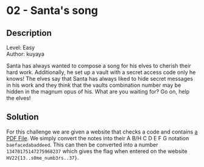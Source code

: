 # 02 - Santa's song

## Description

Level: Easy<br/>
Author: kuyaya

Santa has always wanted to compose a song for his elves to cherish their hard work. Additionally, he set up a vault with a secret access code only he knows!
The elves say that Santa has always liked to hide secret messages in his work and they think that the vaults combination number may be hidden in the magnum opus of his.
What are you waiting for? Go on, help the elves!

## Solution

For this challenge we are given a website that checks a code and contains [a PDF File](song.pdf).
We simply convert the notes into their A B/H C D E F G notation `baefacedabaddeed`. This can then be converted into
a number `13470175147275968237` which gives the flag when entered on the website `HV22{13..s0me_numb3rs..37}`.
